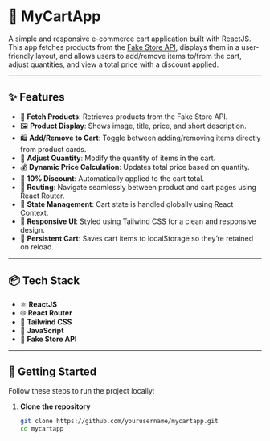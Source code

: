 # 🛒 MyCartApp

A simple and responsive e-commerce cart application built with ReactJS. This app fetches products from the [Fake Store API](https://fakestoreapi.com/), displays them in a user-friendly layout, and allows users to add/remove items to/from the cart, adjust quantities, and view a total price with a discount applied.

---

## ✨ Features

- 🔄 **Fetch Products**: Retrieves products from the Fake Store API.
- 🖼️ **Product Display**: Shows image, title, price, and short description.
- 🛍️ **Add/Remove to Cart**: Toggle between adding/removing items directly from product cards.
- 🔢 **Adjust Quantity**: Modify the quantity of items in the cart.
- 💰 **Dynamic Price Calculation**: Updates total price based on quantity.
- 🎁 **10% Discount**: Automatically applied to the cart total.
- 🚀 **Routing**: Navigate seamlessly between product and cart pages using React Router.
- 🧠 **State Management**: Cart state is handled globally using React Context.
- 🎨 **Responsive UI**: Styled using Tailwind CSS for a clean and responsive design.
- 💾 **Persistent Cart**: Saves cart items to localStorage so they’re retained on reload.

---

## 📦 Tech Stack

- ⚛️ **ReactJS**
- 🌐 **React Router**
- 🎨 **Tailwind CSS**
- 🧠 **JavaScript**
- 🛒 **Fake Store API**

---

## 🚀 Getting Started

Follow these steps to run the project locally:

1. **Clone the repository**
   ```bash
   git clone https://github.com/yourusername/mycartapp.git
   cd mycartapp
